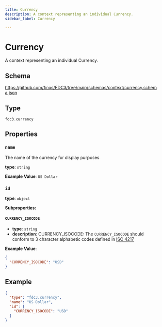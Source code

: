 ```yaml
---
title: Currency
description: A context representing an individual Currency.
sidebar_label: Currency

---
```


# Currency

A context representing an individual Currency.

## Schema

<https://github.com/finos/FDC3/tree/main/schemas/context/currency.schema.json>

## Type

`fdc3.currency`

## Properties

### `name`

The name of the currency for display purposes

**type**: `string`


**Example Value**: 
`US Dollar`

### `id`

**type**: `object`

**Subproperties:**
#### `CURRENCY_ISOCODE`
- **type**: `string`
- **description**: CURRENCY_ISOCODE:  The `CURRENCY_ISOCODE` should conform to 3 character alphabetic codes defined in [ISO 4217](https://www.iso.org/iso-4217-currency-codes.html)


**Example Value**: 
```json
{
  "CURRENCY_ISOCODE": "USD"
}
```

## Example

```json
{
  "type": "fdc3.currency",
  "name": "US Dollar",
  "id": {
    "CURRENCY_ISOCODE": "USD"
  }
}
```

